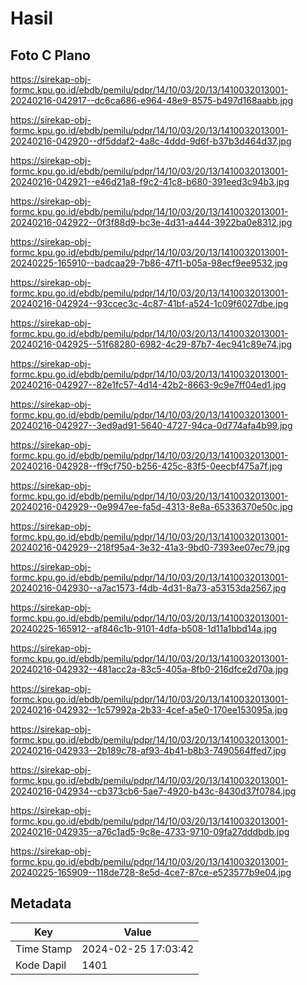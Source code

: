 # Hasil

## Foto C Plano

https://sirekap-obj-formc.kpu.go.id/ebdb/pemilu/pdpr/14/10/03/20/13/1410032013001-20240216-042917--dc6ca686-e964-48e9-8575-b497d168aabb.jpg

https://sirekap-obj-formc.kpu.go.id/ebdb/pemilu/pdpr/14/10/03/20/13/1410032013001-20240216-042920--df5ddaf2-4a8c-4ddd-9d6f-b37b3d464d37.jpg

https://sirekap-obj-formc.kpu.go.id/ebdb/pemilu/pdpr/14/10/03/20/13/1410032013001-20240216-042921--e46d21a8-f9c2-41c8-b680-391eed3c94b3.jpg

https://sirekap-obj-formc.kpu.go.id/ebdb/pemilu/pdpr/14/10/03/20/13/1410032013001-20240216-042922--0f3f88d9-bc3e-4d31-a444-3922ba0e8312.jpg

https://sirekap-obj-formc.kpu.go.id/ebdb/pemilu/pdpr/14/10/03/20/13/1410032013001-20240225-165910--badcaa29-7b86-47f1-b05a-98ecf9ee9532.jpg

https://sirekap-obj-formc.kpu.go.id/ebdb/pemilu/pdpr/14/10/03/20/13/1410032013001-20240216-042924--93ccec3c-4c87-41bf-a524-1c09f6027dbe.jpg

https://sirekap-obj-formc.kpu.go.id/ebdb/pemilu/pdpr/14/10/03/20/13/1410032013001-20240216-042925--51f68280-6982-4c29-87b7-4ec941c89e74.jpg

https://sirekap-obj-formc.kpu.go.id/ebdb/pemilu/pdpr/14/10/03/20/13/1410032013001-20240216-042927--82e1fc57-4d14-42b2-8663-9c9e7ff04ed1.jpg

https://sirekap-obj-formc.kpu.go.id/ebdb/pemilu/pdpr/14/10/03/20/13/1410032013001-20240216-042927--3ed9ad91-5640-4727-94ca-0d774afa4b99.jpg

https://sirekap-obj-formc.kpu.go.id/ebdb/pemilu/pdpr/14/10/03/20/13/1410032013001-20240216-042928--ff9cf750-b256-425c-83f5-0eecbf475a7f.jpg

https://sirekap-obj-formc.kpu.go.id/ebdb/pemilu/pdpr/14/10/03/20/13/1410032013001-20240216-042929--0e9947ee-fa5d-4313-8e8a-65336370e50c.jpg

https://sirekap-obj-formc.kpu.go.id/ebdb/pemilu/pdpr/14/10/03/20/13/1410032013001-20240216-042929--218f95a4-3e32-41a3-9bd0-7393ee07ec79.jpg

https://sirekap-obj-formc.kpu.go.id/ebdb/pemilu/pdpr/14/10/03/20/13/1410032013001-20240216-042930--a7ac1573-f4db-4d31-8a73-a53153da2567.jpg

https://sirekap-obj-formc.kpu.go.id/ebdb/pemilu/pdpr/14/10/03/20/13/1410032013001-20240225-165912--af846c1b-9101-4dfa-b508-1d11a1bbd14a.jpg

https://sirekap-obj-formc.kpu.go.id/ebdb/pemilu/pdpr/14/10/03/20/13/1410032013001-20240216-042932--481acc2a-83c5-405a-8fb0-216dfce2d70a.jpg

https://sirekap-obj-formc.kpu.go.id/ebdb/pemilu/pdpr/14/10/03/20/13/1410032013001-20240216-042932--1c57992a-2b33-4cef-a5e0-170ee153095a.jpg

https://sirekap-obj-formc.kpu.go.id/ebdb/pemilu/pdpr/14/10/03/20/13/1410032013001-20240216-042933--2b189c78-af93-4b41-b8b3-7490564ffed7.jpg

https://sirekap-obj-formc.kpu.go.id/ebdb/pemilu/pdpr/14/10/03/20/13/1410032013001-20240216-042934--cb373cb6-5ae7-4920-b43c-8430d37f0784.jpg

https://sirekap-obj-formc.kpu.go.id/ebdb/pemilu/pdpr/14/10/03/20/13/1410032013001-20240216-042935--a76c1ad5-9c8e-4733-9710-09fa27dddbdb.jpg

https://sirekap-obj-formc.kpu.go.id/ebdb/pemilu/pdpr/14/10/03/20/13/1410032013001-20240225-165909--118de728-8e5d-4ce7-87ce-e523577b9e04.jpg


## Metadata

| Key        | Value               |
| ---------- | ------------------- |
| Time Stamp | 2024-02-25 17:03:42 |
| Kode Dapil | 1401                |



